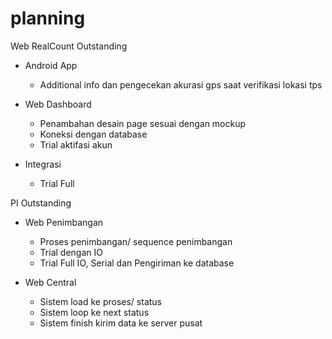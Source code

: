 # planning

Web RealCount
  Outstanding
  - Android App
      + Additional info dan pengecekan akurasi gps saat verifikasi lokasi tps
  - Web Dashboard
      + Penambahan desain page sesuai dengan mockup
      + Koneksi dengan database
      + Trial aktifasi akun
      
  - Integrasi
      + Trial Full

PI
  Outstanding
  - Web Penimbangan
      + Proses penimbangan/ sequence penimbangan
      + Trial dengan IO
      + Trial Full IO, Serial dan Pengiriman ke database
      
  - Web Central
      + Sistem load ke proses/ status
      + Sistem loop ke next status
      + Sistem finish kirim data ke server pusat
